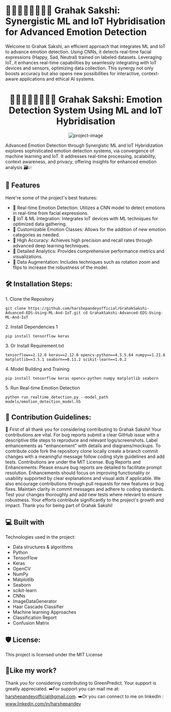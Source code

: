 # 👨🏻‍👩🏻‍👧🏻‍👦🏻 Grahak Sakshi: Synergistic ML and IoT Hybridisation for Advanced Emotion Detection
Welcome to Grahak Sakshi, an efficient approach that integrates ML and IoT to advance emotion detection. Using CNNs, it detects real-time facial expressions (Happy, Sad, Neutral) trained on labeled datasets. Leveraging IoT, it enhances real-time capabilities by seamlessly integrating with IoT devices and sensors, optimizing data collection. This synergy not only boosts accuracy but also opens new possibilities for interactive, context-aware applications and ethical AI systems.
 

<h1 align="center" id="title">👨🏻‍👩🏻‍👧🏻‍👦🏻 Grahak Sakshi: Emotion Detection System Using ML and IoT Hybridisation  </h1>

<p align="center"><img src="https://socialify.git.ci/harshepandeyofficial/GrahakSakshi-Advanced-Emotion-Detection-Using-ML-and-IoT/image?language=1&amp;name=1&amp;owner=1&amp;pattern=Circuit%20Board&amp;theme=Dark" alt="project-image"></p>

<p id="description">Advanced Emotion Detection through Synergistic ML and IoT Hybridization explores sophisticated emotion detection systems, via convergence of machine learning and IoT. It addresses real-time processing, scalability, context awareness, and privacy, offering insights  for enhanced emotion analysis 🗃️💹</p>

  
  
<h2>🧐 Features</h2>

Here're some of the project's best features:

*   📌 Real-time Emotion Detection: Utilizes a CNN model to detect emotions in real-time from facial expressions.
*   📌 IoT & ML Integration: Integrates IoT devices with ML techniques for optimized data gathering.
*   📌 Customizable Emotion Classes: Allows for the addition of new emotion categories as needed.
*   📌 High Accuracy: Achieves high precision and recall rates through advanced deep learning techniques.
*   📌 Detailed Analytics: Provides comprehensive performance metrics and visualizations.
*   📌 Data Augmentation: Includes techniques such as rotation zoom and flips to increase the robustness of the model.

<h2>🛠️ Installation Steps:</h2>

<p>1. Clone the Repository</p>

```
git clone https://github.com/harshepandeyofficial/GrahakSakshi-Advanced-EDS-Using-ML-And-IoT.git cd GrahakSakshi-Advanced-EDS-Using-ML-And-IoT
```

<p>2. Install Dependencies 1</p>

```
pip install tensorflow keras
```

<p>3. Or Install Requirement.txt</p>

```
tensorflow==2.12.0 keras==2.12.0 opencv-python==4.5.5.64 numpy==1.21.6 matplotlib==3.5.1 seaborn==0.11.2 scikit-learn==1.0.2
```

<p>4. Model Building and Training</p>

```
pip install tensorflow keras opencv-python numpy matplotlib seaborn
```

<p>5. Run Real-time Emotion Detection</p>

```
python run_realtime_detection.py --model_path models/emotion_detection_model.h5
```

<h2>🍰 Contribution Guidelines:</h2>

📌 First of all thank you for considering contributing to Grahak Sakshi! Your contributions are vital. For bug reports submit a clear GitHub issue with a descriptive title steps to reproduce and relevant logs/screenshots. Label enhancements as "enhancement" with details and diagrams/mockups. To contribute code fork the repository clone locally create a branch commit changes with a meaningful message follow coding style guidelines and add tests. Contributions are under the MIT License. Bug Reports and Enhancements: Please ensure bug reports are detailed to facilitate prompt resolution. Enhancements should focus on improving functionality or usability supported by clear explanations and visual aids if applicable. We also encourage contributions through pull requests for new features or bug fixes. Maintain clarity in commit messages and adhere to coding standards. Test your changes thoroughly and add new tests where relevant to ensure robustness. Your efforts contribute significantly to the project's growth and impact. Thank you for being part of Grahak Sakshi!

  
  
<h2>💻 Built with</h2>

Technologies used in the project:

*   Data structures & algorithms
*   Python
*   TensorFlow
*   Keras
*   OpenCV
*   NumPy
*   Matplotlib
*   Seaborn
*   scikit-learn
*   CNNs
*   ImageDataGenerator
*   Haar Cascade Classifier
*   Machine learning Approaches
*   Classification Report
*   Confusion Matrix

<h2>🛡️ License:</h2>

This project is licensed under the MIT License

<h2>💖Like my work?</h2>

Thank you for considering contributing to GreenPredict. Your support is greatly appreciated. ➡️For support you can mail me at: harshepandeyofficial@gmail.com. ➡️Or you can connect to me on linkedIn : www.linkedin.com/in/harshepandey
